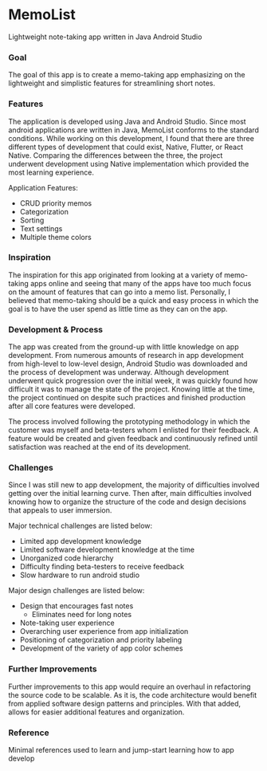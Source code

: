 # MemoList
Lightweight note-taking app written in Java
Android Studio

### Goal

The goal of this app is to create a memo-taking app emphasizing on the lightweight and simplistic features for streamlining short notes.

### Features

The application is developed using Java and Android Studio. Since most android applications are written in Java, MemoList conforms to the standard conditions. While working on this development, I found that there are three different types of development that could exist, Native, Flutter, or React Native. Comparing the differences between the three, the project underwent development using Native implementation which provided the most learning experience.

Application Features:
 - CRUD priority memos
 - Categorization
 - Sorting
 - Text settings
 - Multiple theme colors
 
### Inspiration

The inspiration for this app originated from looking at a variety of memo-taking apps online and seeing that many of the apps have too much focus on the amount of features that can go into a memo list. Personally, I believed that memo-taking should be a quick and easy process in which the goal is to have the user spend as little time as they can on the app.

### Development & Process

The app was created from the ground-up with little knowledge on app development. From numerous amounts of research in app development from high-level to low-level design, Android Studio was downloaded and the process of development was underway. Although development underwent quick progression over the initial week, it was quickly found how difficult it was to manage the state of the project. Knowing little at the time, the project continued on despite such practices and finished production after all core features were developed.

The process involved following the prototyping methodology in which the customer was myself and beta-testers whom I enlisted for their feedback. A feature would be created and given feedback and continuously refined until satisfaction was reached at the end of its development.

### Challenges

Since I was still new to app development, the majority of difficulties involved getting over the initial learning curve. Then after, main difficulties involved knowing how to organize the structure of the code and design decisions that appeals to user immersion.

Major technical challenges are listed below:
- Limited app development knowledge
- Limited software development knowledge at the time
- Unorganized code hierarchy
- Difficulty finding beta-testers to receive feedback
- Slow hardware to run android studio

Major design challenges are listed below:
- Design that encourages fast notes
	- Eliminates need for long notes
- Note-taking user experience
- Overarching user experience from app initialization
- Positioning of categorization and priority labeling
- Development of the variety of app color schemes

### Further Improvements

Further improvements to this app would require an overhaul in refactoring the source code to be scalable. As it is, the code architecture would benefit from applied software design patterns and principles. With that added, allows for easier additional features and organization.

### Reference

Minimal references used to learn and jump-start learning how to app develop
